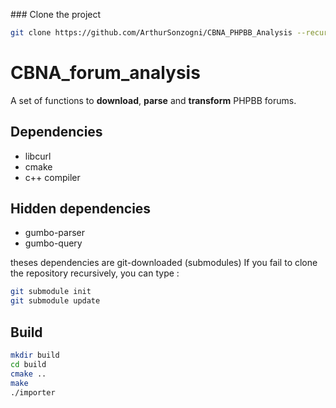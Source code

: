 ### Clone the project
```bash
git clone https://github.com/ArthurSonzogni/CBNA_PHPBB_Analysis --recursive
```

CBNA_forum_analysis
===================

A set of functions to **download**, **parse** and **transform** PHPBB forums.

Dependencies
------------

* libcurl
* cmake
* c++ compiler

Hidden dependencies
-------------------

* gumbo-parser
* gumbo-query

theses dependencies are git-downloaded (submodules)
If you fail to clone the repository recursively, you can type : 

```bash
git submodule init
git submodule update
```

Build
-----
```bash
mkdir build
cd build
cmake ..
make
./importer
```

